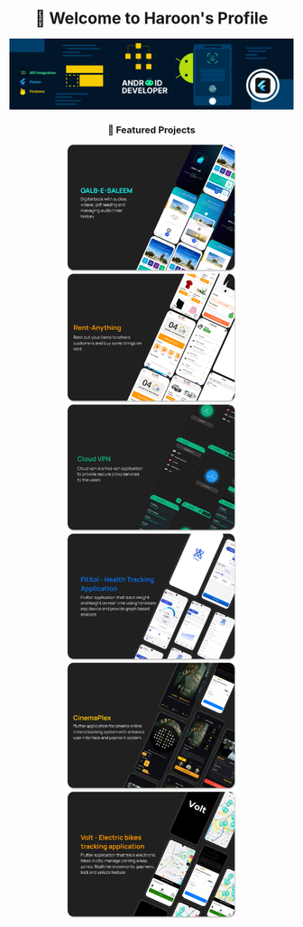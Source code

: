 
<h1 align="center" >
  👋 Welcome to Haroon's Profile
</h1>

<a href="https://github.com/#" align="center">
    <img src="./banner.jpeg" alt="Project 1"  />
  </a>




<h3 align="center">🚀 Featured Projects</h3>

<div align="center">
  <a href="https://github.com/#">
    <img src="./qalbe.png" alt="Project 1" width="300" />
  </a>

  <a href="https://github.com/#">
    <img src="./rentanything.png" alt="Project 2" width="300" />
  </a>
  <a href="https://github.com/#">
    <img src="./vpn.png" alt="Project 3" width="300" />
  </a>
  <a href="https://github.com/#">
    <img src="./fitxoll.png" alt="Project 1" width="300" />
  </a>

  <a href="https://github.com/#">
    <img src="./cinemaa.png" alt="Project 2" width="300" />
  </a>
  <a href="https://github.com/#">
    <img src="./volt.png" alt="Project 3" width="300" />
  </a>


</div>
